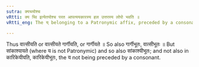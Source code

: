 ```yaml
---
sutra: क्यच्व्योश्च
vRtti: क्य च्वि इत्येतयोश्च परत आपत्ययकारस्य हल उत्तरस्य लोपो भवति ॥
vRtti_eng: The य् belonging to a Patronymic affix, preceded by a consonant, is elided before the Denominative affix क्य, and the adverbial affix च्वि ॥

---
```

Thus वात्सीयति or वात्सीयते गार्गीयति, or गार्गीयते ॥ So also गार्गीभूतः, वात्सीभूतः ॥ But सांकाश्यायते (where य is not Patronymic) and so also सांकाश्यीभूतः; and not also in कारिकेयीयति, कारिकेयीभूतः, the य not being preceded by a consonant.